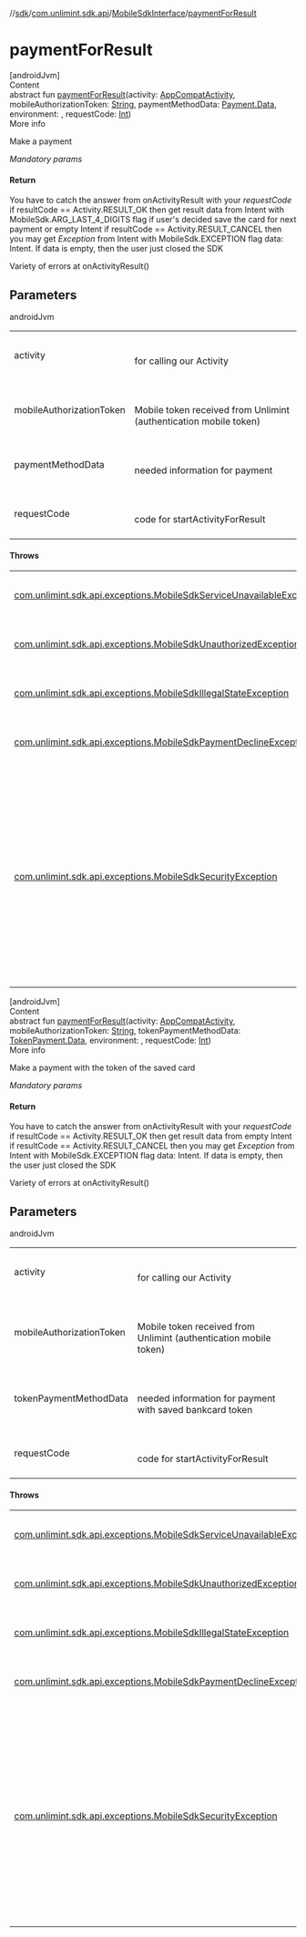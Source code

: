//[sdk](../../../index.md)/[com.unlimint.sdk.api](../index.md)/[MobileSdkInterface](index.md)/[paymentForResult](payment-for-result.md)



# paymentForResult  
[androidJvm]  
Content  
abstract fun [paymentForResult](payment-for-result.md)(activity: [AppCompatActivity](https://developer.android.com/reference/kotlin/androidx/appcompat/app/AppCompatActivity.html), mobileAuthorizationToken: [String](https://kotlinlang.org/api/latest/jvm/stdlib/kotlin/-string/index.html), paymentMethodData: [Payment.Data](../../com.unlimint.sdk.api.model.scenario.payment/-payment/-data/index.md), environment: , requestCode: [Int](https://kotlinlang.org/api/latest/jvm/stdlib/kotlin/-int/index.html))  
More info  


Make a payment



*Mandatory params*



#### Return  


You have to catch the answer from onActivityResult with your *requestCode* if resultCode == Activity.RESULT_OK then get result data from Intent with MobileSdk.ARG_LAST_4_DIGITS flag if user's decided save the card for next payment or empty Intent if resultCode == Activity.RESULT_CANCEL then you may get *Exception* from Intent with MobileSdk.EXCEPTION flag data: Intent. If data is empty, then the user just closed the SDK



Variety of errors at onActivityResult()



## Parameters  
  
androidJvm  
  
| | |
|---|---|
| <a name="com.unlimint.sdk.api/MobileSdkInterface/paymentForResult/#androidx.appcompat.app.AppCompatActivity#kotlin.String#com.unlimint.sdk.api.model.scenario.payment.Payment.Data#Environments#kotlin.Int/PointingToDeclaration/"></a>activity| <a name="com.unlimint.sdk.api/MobileSdkInterface/paymentForResult/#androidx.appcompat.app.AppCompatActivity#kotlin.String#com.unlimint.sdk.api.model.scenario.payment.Payment.Data#Environments#kotlin.Int/PointingToDeclaration/"></a><br><br>for calling our Activity<br><br>|
| <a name="com.unlimint.sdk.api/MobileSdkInterface/paymentForResult/#androidx.appcompat.app.AppCompatActivity#kotlin.String#com.unlimint.sdk.api.model.scenario.payment.Payment.Data#Environments#kotlin.Int/PointingToDeclaration/"></a>mobileAuthorizationToken| <a name="com.unlimint.sdk.api/MobileSdkInterface/paymentForResult/#androidx.appcompat.app.AppCompatActivity#kotlin.String#com.unlimint.sdk.api.model.scenario.payment.Payment.Data#Environments#kotlin.Int/PointingToDeclaration/"></a><br><br>Mobile token received from Unlimint (authentication mobile token)<br><br>|
| <a name="com.unlimint.sdk.api/MobileSdkInterface/paymentForResult/#androidx.appcompat.app.AppCompatActivity#kotlin.String#com.unlimint.sdk.api.model.scenario.payment.Payment.Data#Environments#kotlin.Int/PointingToDeclaration/"></a>paymentMethodData| <a name="com.unlimint.sdk.api/MobileSdkInterface/paymentForResult/#androidx.appcompat.app.AppCompatActivity#kotlin.String#com.unlimint.sdk.api.model.scenario.payment.Payment.Data#Environments#kotlin.Int/PointingToDeclaration/"></a><br><br>needed information for payment<br><br>|
| <a name="com.unlimint.sdk.api/MobileSdkInterface/paymentForResult/#androidx.appcompat.app.AppCompatActivity#kotlin.String#com.unlimint.sdk.api.model.scenario.payment.Payment.Data#Environments#kotlin.Int/PointingToDeclaration/"></a>requestCode| <a name="com.unlimint.sdk.api/MobileSdkInterface/paymentForResult/#androidx.appcompat.app.AppCompatActivity#kotlin.String#com.unlimint.sdk.api.model.scenario.payment.Payment.Data#Environments#kotlin.Int/PointingToDeclaration/"></a><br><br>code for startActivityForResult<br><br>|
  


#### Throws  
  
| | |
|---|---|
| <a name="com.unlimint.sdk.api/MobileSdkInterface/paymentForResult/#androidx.appcompat.app.AppCompatActivity#kotlin.String#com.unlimint.sdk.api.model.scenario.payment.Payment.Data#Environments#kotlin.Int/PointingToDeclaration/"></a>[com.unlimint.sdk.api.exceptions.MobileSdkServiceUnavailableException](../../com.unlimint.sdk.api.exceptions/-mobile-sdk-service-unavailable-exception/index.md)| <a name="com.unlimint.sdk.api/MobileSdkInterface/paymentForResult/#androidx.appcompat.app.AppCompatActivity#kotlin.String#com.unlimint.sdk.api.model.scenario.payment.Payment.Data#Environments#kotlin.Int/PointingToDeclaration/"></a><br><br>some io errors<br><br>|
| <a name="com.unlimint.sdk.api/MobileSdkInterface/paymentForResult/#androidx.appcompat.app.AppCompatActivity#kotlin.String#com.unlimint.sdk.api.model.scenario.payment.Payment.Data#Environments#kotlin.Int/PointingToDeclaration/"></a>[com.unlimint.sdk.api.exceptions.MobileSdkUnauthorizedException](../../com.unlimint.sdk.api.exceptions/-mobile-sdk-unauthorized-exception/index.md)| <a name="com.unlimint.sdk.api/MobileSdkInterface/paymentForResult/#androidx.appcompat.app.AppCompatActivity#kotlin.String#com.unlimint.sdk.api.model.scenario.payment.Payment.Data#Environments#kotlin.Int/PointingToDeclaration/"></a><br><br>try to refresh your *mobileToken*<br><br>|
| <a name="com.unlimint.sdk.api/MobileSdkInterface/paymentForResult/#androidx.appcompat.app.AppCompatActivity#kotlin.String#com.unlimint.sdk.api.model.scenario.payment.Payment.Data#Environments#kotlin.Int/PointingToDeclaration/"></a>[com.unlimint.sdk.api.exceptions.MobileSdkIllegalStateException](../../com.unlimint.sdk.api.exceptions/-mobile-sdk-illegal-state-exception/index.md)| <a name="com.unlimint.sdk.api/MobileSdkInterface/paymentForResult/#androidx.appcompat.app.AppCompatActivity#kotlin.String#com.unlimint.sdk.api.model.scenario.payment.Payment.Data#Environments#kotlin.Int/PointingToDeclaration/"></a><br><br>some business errors, look at the message<br><br>|
| <a name="com.unlimint.sdk.api/MobileSdkInterface/paymentForResult/#androidx.appcompat.app.AppCompatActivity#kotlin.String#com.unlimint.sdk.api.model.scenario.payment.Payment.Data#Environments#kotlin.Int/PointingToDeclaration/"></a>[com.unlimint.sdk.api.exceptions.MobileSdkPaymentDeclineException](../../com.unlimint.sdk.api.exceptions/-mobile-sdk-payment-decline-exception/index.md)| <a name="com.unlimint.sdk.api/MobileSdkInterface/paymentForResult/#androidx.appcompat.app.AppCompatActivity#kotlin.String#com.unlimint.sdk.api.model.scenario.payment.Payment.Data#Environments#kotlin.Int/PointingToDeclaration/"></a><br><br>Payment was rejected<br><br>|
| <a name="com.unlimint.sdk.api/MobileSdkInterface/paymentForResult/#androidx.appcompat.app.AppCompatActivity#kotlin.String#com.unlimint.sdk.api.model.scenario.payment.Payment.Data#Environments#kotlin.Int/PointingToDeclaration/"></a>[com.unlimint.sdk.api.exceptions.MobileSdkSecurityException](../../com.unlimint.sdk.api.exceptions/-mobile-sdk-security-exception/index.md)| <a name="com.unlimint.sdk.api/MobileSdkInterface/paymentForResult/#androidx.appcompat.app.AppCompatActivity#kotlin.String#com.unlimint.sdk.api.model.scenario.payment.Payment.Data#Environments#kotlin.Int/PointingToDeclaration/"></a><br><br>security error<br><br><br><br>Use LocalBroadcast for catching security error with Intent([MobileSdk.SecurityData.SECURITY_ACTION](../-mobile-sdk/-security-data/-s-e-c-u-r-i-t-y_-a-c-t-i-o-n.md)) and [MobileSdk.SecurityData.SECURITY_EXTRA](../-mobile-sdk/-security-data/-s-e-c-u-r-i-t-y_-e-x-t-r-a.md) key<br><br><br><br>After filling bank card requisites, you have to get TRANSACTION_ID from LocalBroadcast with Intent(MobileSdk.TransactionData.TRANSACTION_ACTION). Get the data from received Intent with name MobileSdk.TransactionData.TRANSACTION_ID Then send it to your server for checking.<br><br>|
  


[androidJvm]  
Content  
abstract fun [paymentForResult](payment-for-result.md)(activity: [AppCompatActivity](https://developer.android.com/reference/kotlin/androidx/appcompat/app/AppCompatActivity.html), mobileAuthorizationToken: [String](https://kotlinlang.org/api/latest/jvm/stdlib/kotlin/-string/index.html), tokenPaymentMethodData: [TokenPayment.Data](../../com.unlimint.sdk.api.model.scenario.payment/-token-payment/-data/index.md), environment: , requestCode: [Int](https://kotlinlang.org/api/latest/jvm/stdlib/kotlin/-int/index.html))  
More info  


Make a payment with the token of the saved card



*Mandatory params*



#### Return  


You have to catch the answer from onActivityResult with your *requestCode* if resultCode == Activity.RESULT_OK then get result data from empty Intent if resultCode == Activity.RESULT_CANCEL then you may get *Exception* from Intent with MobileSdk.EXCEPTION flag data: Intent. If data is empty, then the user just closed the SDK



Variety of errors at onActivityResult()



## Parameters  
  
androidJvm  
  
| | |
|---|---|
| <a name="com.unlimint.sdk.api/MobileSdkInterface/paymentForResult/#androidx.appcompat.app.AppCompatActivity#kotlin.String#com.unlimint.sdk.api.model.scenario.payment.TokenPayment.Data#Environments#kotlin.Int/PointingToDeclaration/"></a>activity| <a name="com.unlimint.sdk.api/MobileSdkInterface/paymentForResult/#androidx.appcompat.app.AppCompatActivity#kotlin.String#com.unlimint.sdk.api.model.scenario.payment.TokenPayment.Data#Environments#kotlin.Int/PointingToDeclaration/"></a><br><br>for calling our Activity<br><br>|
| <a name="com.unlimint.sdk.api/MobileSdkInterface/paymentForResult/#androidx.appcompat.app.AppCompatActivity#kotlin.String#com.unlimint.sdk.api.model.scenario.payment.TokenPayment.Data#Environments#kotlin.Int/PointingToDeclaration/"></a>mobileAuthorizationToken| <a name="com.unlimint.sdk.api/MobileSdkInterface/paymentForResult/#androidx.appcompat.app.AppCompatActivity#kotlin.String#com.unlimint.sdk.api.model.scenario.payment.TokenPayment.Data#Environments#kotlin.Int/PointingToDeclaration/"></a><br><br>Mobile token received from Unlimint (authentication mobile token)<br><br>|
| <a name="com.unlimint.sdk.api/MobileSdkInterface/paymentForResult/#androidx.appcompat.app.AppCompatActivity#kotlin.String#com.unlimint.sdk.api.model.scenario.payment.TokenPayment.Data#Environments#kotlin.Int/PointingToDeclaration/"></a>tokenPaymentMethodData| <a name="com.unlimint.sdk.api/MobileSdkInterface/paymentForResult/#androidx.appcompat.app.AppCompatActivity#kotlin.String#com.unlimint.sdk.api.model.scenario.payment.TokenPayment.Data#Environments#kotlin.Int/PointingToDeclaration/"></a><br><br>needed information for payment with saved bankcard token<br><br>|
| <a name="com.unlimint.sdk.api/MobileSdkInterface/paymentForResult/#androidx.appcompat.app.AppCompatActivity#kotlin.String#com.unlimint.sdk.api.model.scenario.payment.TokenPayment.Data#Environments#kotlin.Int/PointingToDeclaration/"></a>requestCode| <a name="com.unlimint.sdk.api/MobileSdkInterface/paymentForResult/#androidx.appcompat.app.AppCompatActivity#kotlin.String#com.unlimint.sdk.api.model.scenario.payment.TokenPayment.Data#Environments#kotlin.Int/PointingToDeclaration/"></a><br><br>code for startActivityForResult<br><br>|
  


#### Throws  
  
| | |
|---|---|
| <a name="com.unlimint.sdk.api/MobileSdkInterface/paymentForResult/#androidx.appcompat.app.AppCompatActivity#kotlin.String#com.unlimint.sdk.api.model.scenario.payment.TokenPayment.Data#Environments#kotlin.Int/PointingToDeclaration/"></a>[com.unlimint.sdk.api.exceptions.MobileSdkServiceUnavailableException](../../com.unlimint.sdk.api.exceptions/-mobile-sdk-service-unavailable-exception/index.md)| <a name="com.unlimint.sdk.api/MobileSdkInterface/paymentForResult/#androidx.appcompat.app.AppCompatActivity#kotlin.String#com.unlimint.sdk.api.model.scenario.payment.TokenPayment.Data#Environments#kotlin.Int/PointingToDeclaration/"></a><br><br>some io errors<br><br>|
| <a name="com.unlimint.sdk.api/MobileSdkInterface/paymentForResult/#androidx.appcompat.app.AppCompatActivity#kotlin.String#com.unlimint.sdk.api.model.scenario.payment.TokenPayment.Data#Environments#kotlin.Int/PointingToDeclaration/"></a>[com.unlimint.sdk.api.exceptions.MobileSdkUnauthorizedException](../../com.unlimint.sdk.api.exceptions/-mobile-sdk-unauthorized-exception/index.md)| <a name="com.unlimint.sdk.api/MobileSdkInterface/paymentForResult/#androidx.appcompat.app.AppCompatActivity#kotlin.String#com.unlimint.sdk.api.model.scenario.payment.TokenPayment.Data#Environments#kotlin.Int/PointingToDeclaration/"></a><br><br>try to refresh your *mobileToken*<br><br>|
| <a name="com.unlimint.sdk.api/MobileSdkInterface/paymentForResult/#androidx.appcompat.app.AppCompatActivity#kotlin.String#com.unlimint.sdk.api.model.scenario.payment.TokenPayment.Data#Environments#kotlin.Int/PointingToDeclaration/"></a>[com.unlimint.sdk.api.exceptions.MobileSdkIllegalStateException](../../com.unlimint.sdk.api.exceptions/-mobile-sdk-illegal-state-exception/index.md)| <a name="com.unlimint.sdk.api/MobileSdkInterface/paymentForResult/#androidx.appcompat.app.AppCompatActivity#kotlin.String#com.unlimint.sdk.api.model.scenario.payment.TokenPayment.Data#Environments#kotlin.Int/PointingToDeclaration/"></a><br><br>some business errors, look at the message<br><br>|
| <a name="com.unlimint.sdk.api/MobileSdkInterface/paymentForResult/#androidx.appcompat.app.AppCompatActivity#kotlin.String#com.unlimint.sdk.api.model.scenario.payment.TokenPayment.Data#Environments#kotlin.Int/PointingToDeclaration/"></a>[com.unlimint.sdk.api.exceptions.MobileSdkPaymentDeclineException](../../com.unlimint.sdk.api.exceptions/-mobile-sdk-payment-decline-exception/index.md)| <a name="com.unlimint.sdk.api/MobileSdkInterface/paymentForResult/#androidx.appcompat.app.AppCompatActivity#kotlin.String#com.unlimint.sdk.api.model.scenario.payment.TokenPayment.Data#Environments#kotlin.Int/PointingToDeclaration/"></a><br><br>Payment was rejected<br><br>|
| <a name="com.unlimint.sdk.api/MobileSdkInterface/paymentForResult/#androidx.appcompat.app.AppCompatActivity#kotlin.String#com.unlimint.sdk.api.model.scenario.payment.TokenPayment.Data#Environments#kotlin.Int/PointingToDeclaration/"></a>[com.unlimint.sdk.api.exceptions.MobileSdkSecurityException](../../com.unlimint.sdk.api.exceptions/-mobile-sdk-security-exception/index.md)| <a name="com.unlimint.sdk.api/MobileSdkInterface/paymentForResult/#androidx.appcompat.app.AppCompatActivity#kotlin.String#com.unlimint.sdk.api.model.scenario.payment.TokenPayment.Data#Environments#kotlin.Int/PointingToDeclaration/"></a><br><br>security error<br><br><br><br>Use LocalBroadcast for catching security error with Intent([MobileSdk.SecurityData.SECURITY_ACTION](../-mobile-sdk/-security-data/-s-e-c-u-r-i-t-y_-a-c-t-i-o-n.md)) and [MobileSdk.SecurityData.SECURITY_EXTRA](../-mobile-sdk/-security-data/-s-e-c-u-r-i-t-y_-e-x-t-r-a.md) key<br><br><br><br>After filling bank card requisites, you have to get TRANSACTION_ID from LocalBroadcast with Intent(MobileSdk.TransactionData.TRANSACTION_ACTION). Get the data from received Intent with name MobileSdk.TransactionData.TRANSACTION_ID Then send it to your server for checking.<br><br>|
  



